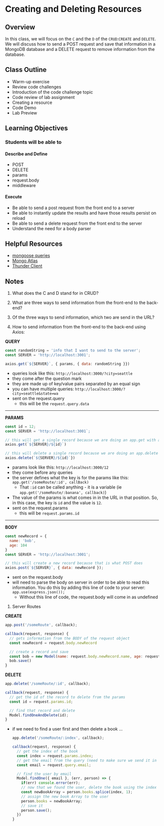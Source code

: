 # Creating and Deleting Resources

## Overview

In this class, we will focus on the `C` and the `D` of the `CRUD`:`CREATE` and `DELETE`. We will discuss how to send a POST request and save that information in a MongoDB database and a DELETE request to remove information from the database.

## Class Outline

- Warm-up exercise
- Review code challenges
- Introduction of the code challenge topic
- Code review of lab assignment
- Creating a resource
- Code Demo
- Lab Preview

## Learning Objectives

### Students will be able to

#### Describe and Define

- POST
- DELETE
- params
- request.body
- middleware

#### Execute

- Be able to send a post request from the front end to a server
- Be able to instantly update the results and have those results persist on reload
- Be able to send a delete request from the front end to the server
- Understand the need for a body parser

## Helpful Resources

- [mongoose queries](https://mongoosejs.com/docs/api.html#model_Model.findOneAndDelete)
- [Mongo Atlas](https://www.mongodb.com/atlas/database)
- [Thunder Client](https://www.thunderclient.com/)

## Notes

1. What does the C and D stand for in CRUD?

1. What are three ways to send information from the front-end to the back-end?

1. Of the three ways to send information, which two are send in the URL?

1. How to send information from the front-end to the back-end using Axios:

**QUERY**

  ```javaScript
  const randomString = 'info that I want to send to the server';
  const SERVER = 'http://localhost:3001';

  axios.get(`${SERVER}`, { params, { data: randomString }})
  ```

- queries look like this: `http://localhost:3000/?city=seattle`
- they come after the question mark
- they are made up of key/value pairs separated by an equal sign
- you can have multiple queries: `http://localhost:3000/?city=seattle&state=wa`
- sent on the request.query
  - this will be the `request.query.data`

------------------------

**PARAMS**

```javaScript
const id = 12;
const SERVER = 'http://localhost:3001`;

// this will get a single record because we are doing an app.get with an id
axios.get(`${SERVER}/${id}`)

// this will delete a single record because we are doing an app.delete with an id
axios.delete(`${SERVER}/${id}`})
```

- params look like this: `http://localhost:3000/12`
- they come before any queries
- the server defines what the key is for the params like this: `app.get('/someRoute/:id', callBack)`
  - That `:id` can be called anything - it is a variable (ie `app.get('/someRoute/:banana', callback)`)
- The value of the params is what comes in in the URL in that position. So, in this case, the key is `id` and the value is `12`.
- sent on the request.params
  - this will be `request.params.id`

------------------------

**BODY**

```javaScript
const newRecord = {
  name: 'bob',
  age: 104
}
const SERVER = 'http://localhost:3001';

// this will create a new record because that is what POST does
axios.post(`${SERVER}`, { data: newRecord });
```

- sent on the request.body
- will need to parse the body on server in order to be able to read this information. You do this by adding this line of code to your server: `app.use(express.json());`
  - Without this line of code, the request.body will come in as undefined

1. Server Routes

**CREATE**

  ```javaScript
  app.post('/someRoute', callback);

  callback(request, response) {
    // gets information from the BODY of the request object
    const newRecord = request.body.newRecord

    // create a record and save
    const bob = new Model(name: request.body.newRecord.name, age: request.body.newRecord.age);
    bob.save()
  }
  ```

**DELETE**

  ```javaScript
  app.delete('/someRoute/:id', callback);

  callback(request, response) {
    // get the id of the record to delete from the params
    const id = request.params.id;

    // find that record and delete
    Model.findOneAndDelete(id);
  }
  ```

- if we need to find a user first and then delete a book ...

  ```javaScript
  app.delete('/someRoute/:index', callback);

  callback(request, response) {
    // get the index of the book
    const index = request.params.index;
    // get the email from the query (need to make sure we send it in the front-end)
    const email = request.query.email;

    // find the user by email
    Model.findOne({ email }, (err, person) => {
      if(err) console.error(err);
      // now that we found the user, delete the book using the index
      const newBookArray = person.books.splice(index, 1);
      // assign the new book Array to the user
      person.books = newBookArray;
      // save it
      person.save();
    })
  }
  ```
